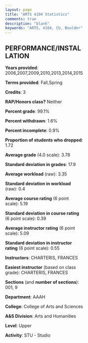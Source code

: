 ```yaml
---
layout: page
title: "ARTS 4104 Statistics"
comments: true
description: "blank"
keywords: "ARTS, 4104, CU, Boulder"
--- 
```

<head>
<script src="https://ajax.googleapis.com/ajax/libs/jquery/2.1.3/jquery.min.js"></script>
<script src="https://dl.dropboxusercontent.com/s/pc42nxpaw1ea4o9/highcharts.js?dl=0"></script>
<!-- <script src="../assets/js/highcharts.js"></script> -->
<style type="text/css">@font-face {
	font-family: "Bebas Neue";
	src: url(https://www.filehosting.org/file/details/544349/BebasNeue%20Regular.otf) format("opentype");
	}
	h1.Bebas { 
		font-family: "Bebas Neue", Verdana, Tahoma;
	}
</style>
</head>
<body>
	<div id="container" style="float: right; width: 45%; height: 88%; margin-left: 2.5%; margin-right: 2.5%;"></div>
	<script language="JavaScript">
		$(document).ready(function() {
		var chart = {type: 'column'};
		var title = {text: 'Grade Distribution'};
		var xAxis = {categories: ['A','B','C','D','F'],crosshair: true};
		var yAxis = {min: 0,title: {text: 'Percentage'}};
		var tooltip = {headerFormat: '<center><b><span style="font-size:20px">{point.key}</span></b></center>',
		               pointFormat: '<td style="padding:0"><b>{point.y:.1f}%</b></td>',
		               footerFormat: '</table>',shared: true,useHTML: true};
		var plotOptions = {column: {pointPadding: 0.0,borderWidth: 0}};  
		var credits = {enabled: false};var series= [{name: 'Percent',data: [85.84,10.62,3.54,0.0,0.0,]}];
		var json = {};
		json.chart = chart;
		json.title = title;
		json.tooltip = tooltip;
		json.xAxis = xAxis;
		json.yAxis = yAxis;  
		json.series = series;
		json.plotOptions = plotOptions;  
		json.credits = credits;
		$('#container').highcharts(json);
	});
	</script>
</body>
			   
## PERFORMANCE/INSTALLATION

**Years provided**: 2006,2007,2009,2010,2013,2014,2015

**Terms provided**: Fall,Spring

**Credits**: 3

**RAP/Honors class?** Neither

**Percent grade**: 99.1%

**Percent withdrawn**: 1.6%

**Percent incomplete**: 0.9%

**Proportion of students who dropped**: 1.72

**Average grade** (4.0 scale): 3.78

**Standard deviation in grades**: 17.9

**Average workload** (raw): 3.35

**Standard deviation in workload** (raw): 0.4

**Average course rating** (6 point scale): 5.19

**Standard deviation in course rating** (6 point scale): 0.39

**Average instructor rating** (6 point scale): 5.09

**Standard deviation in instructor rating** (6 point scale): 0.55

**Instructors**: CHARTERIS, FRANCES

**Easiest instructor** (based on class grade): CHARTERIS, FRANCES

**Sections** (and **number of sections**): 001, 9

**Department**: AAAH

**College**: College of Arts and Sciences

**A&S Division**: Arts and Humanities

**Level**: Upper

**Activity**: STU - Studio